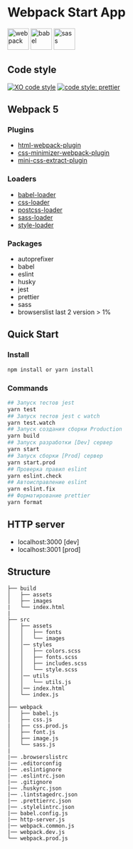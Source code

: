 # Webpack Start App

<img width="48" height="48" title="webpack" src="https://cdn.worldvectorlogo.com/logos/webpack-icon.svg">
<img width="48" height="48" title="babel" src="https://cdn.worldvectorlogo.com/logos/babel-10.svg">
<img width="48" height="48" title="sass" src="https://cdn.worldvectorlogo.com/logos/sass-1.svg">

## Code style

[![XO code style](https://img.shields.io/badge/code_style-XO-5ed9c7.svg)](https://github.com/xojs/xo)
[![code style: prettier](https://img.shields.io/badge/code_style-prettier-ff69b4.svg?style=flat-square)](https://github.com/prettier/prettier)

## Webpack 5

### Plugins

- [html-webpack-plugin][html-plugin]
- [css-minimizer-webpack-plugin][css-minimizer-webpack-plugin]
- [mini-css-extract-plugin][mini-css-extract-plugin]

[html-plugin]: https://webpack.js.org/plugins/html-webpack-plugin
[css-minimizer-webpack-plugin]: https://webpack.js.org/plugins/css-minimizer-webpack-plugin/
[mini-css-extract-plugin]: https://webpack.js.org/plugins/mini-css-extract-plugin

### Loaders

- [babel-loader][babel-loader-link]
- [css-loader][css-loader-link]
- [postcss-loader][postcss-loader-link]
- [sass-loader][sass-loader-link]
- [style-loader][style-loader-link]

[babel-loader-link]: https://webpack.js.org/loaders/babel-loader
[css-loader-link]: https://webpack.js.org/loaders/css-loader
[postcss-loader-link]: https://webpack.js.org/loaders/postcss-loader
[sass-loader-link]: https://webpack.js.org/loaders/sass-loader
[style-loader-link]: https://webpack.js.org/loaders/style-loader

### Packages

- autoprefixer
- babel
- eslint
- husky
- jest
- prettier
- sass
- browserslist
  last 2 version
  &gt; 1%

## Quick Start

### Install

```bash
npm install or yarn install
```

### Commands

```bash
## Запуск тестов jest
yarn test
## Запуск тестов jest с watch
yarn test.watch
## Запуск создания сборки Production
yarn build
## Запуск разработки [Dev] сервер
yarn start
## Запуск сборки [Prod] сервер
yarn start.prod
## Проверка правил eslint
yarn eslint.check
## Автоисправление eslint
yarn eslint.fix
## Форматирование prettier
yarn format
```

## HTTP server

- localhost:3000 [dev]
- localhost:3001 [prod]

## Structure

```tree
├── build
│   ├── assets
│   ├── images
|   └── index.html
|
├── src
│   ├── assets
│   │   ├── fonts
│   │   └── images
│   │── styles
│   │   ├── colors.scss
│   │   ├── fonts.scss
│   │   ├── includes.scss
│   │   └── style.scss
│   │── utils
│   │   └── utils.js
│   │── index.html
│   └── index.js
│
├── webpack
│   ├── babel.js
│   ├── css.js
|   ├── css.prod.js
│   ├── font.js
│   ├── image.js
│   └── sass.js
|
|── .browserslistrc
|── .editorconfig
|── .eslintignore
|── .eslintrc.json
|── .gitignore
|── .huskyrc.json
|── .lintstagedrc.json
|── .prettierrc.json
|── .stylelintrc.json
|── babel.config.js
|── http-server.js
|── webpack.common.js
|── webpack.dev.js
└── webpack.prod.js
```

